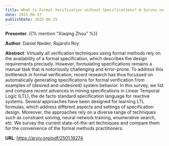 ```yaml
---
title: What is Formal Verification without Specifications? A Survey on mining LTL Specifications
date: 2025-06-27
publishDate: 2025-06-25
---
```


**Presenter**: {{% mention "Xiaqing Zhou" %}}

**Author**: Daniel Neider, Rajarshi Roy

**Abstract**: Virtually all verification techniques using formal methods rely on the availability of a formal specification, which describes the design requirements precisely. However, formulating specifications remains a manual task that is notoriously challenging and error-prone. To address this bottleneck in formal verification, recent research has thus focussed on automatically generating specifications for formal verification from examples of (desired and undesired) system behavior. In this survey, we list and compare recent advances in mining specifications in Linear Temporal Logic (LTL), the de facto standard specification language for reactive systems. Several approaches have been designed for learning LTL formulas, which address different aspects and settings of specification design. Moreover, the approaches rely on a diverse range of techniques such as constraint solving, neural network training, enumerative search, etc. We survey the current state-of-the-art techniques and compare them for the convenience of the formal methods practitioners.

**URL**: https://arxiv.org/pdf/2501.16274
